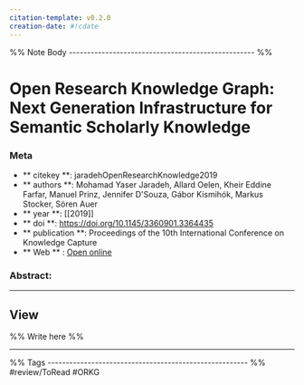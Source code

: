 ```yaml
---
citation-template: v0.2.0
creation-date: #!cdate
---
```


%% Note Body --------------------------------------------------- %%
# Open Research Knowledge Graph: Next Generation Infrastructure for Semantic Scholarly Knowledge

### Meta
- ** citekey **: jaradehOpenResearchKnowledge2019
- ** authors **: Mohamad Yaser Jaradeh, Allard Oelen, Kheir Eddine Farfar, Manuel Prinz, Jennifer D'Souza, Gábor Kismihók, Markus Stocker, Sören Auer
- ** year **: [[2019]]
- ** doi **: https://doi.org/10.1145/3360901.3364435
- ** publication **: Proceedings of the 10th International Conference on Knowledge Capture
- ** Web ** : [Open online](https://dl.acm.org/doi/10.1145/3360901.3364435)


### Abstract:


___

## View

%% Write here %%





___
%% Tags  ------------------------------------------------------- %%
#review/ToRead
#ORKG 